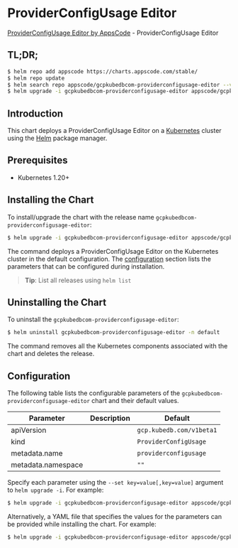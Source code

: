 # ProviderConfigUsage Editor

[ProviderConfigUsage Editor by AppsCode](https://appscode.com) - ProviderConfigUsage Editor

## TL;DR;

```bash
$ helm repo add appscode https://charts.appscode.com/stable/
$ helm repo update
$ helm search repo appscode/gcpkubedbcom-providerconfigusage-editor --version=v0.18.0
$ helm upgrade -i gcpkubedbcom-providerconfigusage-editor appscode/gcpkubedbcom-providerconfigusage-editor -n default --create-namespace --version=v0.18.0
```

## Introduction

This chart deploys a ProviderConfigUsage Editor on a [Kubernetes](http://kubernetes.io) cluster using the [Helm](https://helm.sh) package manager.

## Prerequisites

- Kubernetes 1.20+

## Installing the Chart

To install/upgrade the chart with the release name `gcpkubedbcom-providerconfigusage-editor`:

```bash
$ helm upgrade -i gcpkubedbcom-providerconfigusage-editor appscode/gcpkubedbcom-providerconfigusage-editor -n default --create-namespace --version=v0.18.0
```

The command deploys a ProviderConfigUsage Editor on the Kubernetes cluster in the default configuration. The [configuration](#configuration) section lists the parameters that can be configured during installation.

> **Tip**: List all releases using `helm list`

## Uninstalling the Chart

To uninstall the `gcpkubedbcom-providerconfigusage-editor`:

```bash
$ helm uninstall gcpkubedbcom-providerconfigusage-editor -n default
```

The command removes all the Kubernetes components associated with the chart and deletes the release.

## Configuration

The following table lists the configurable parameters of the `gcpkubedbcom-providerconfigusage-editor` chart and their default values.

|     Parameter      | Description |               Default               |
|--------------------|-------------|-------------------------------------|
| apiVersion         |             | <code>gcp.kubedb.com/v1beta1</code> |
| kind               |             | <code>ProviderConfigUsage</code>    |
| metadata.name      |             | <code>providerconfigusage</code>    |
| metadata.namespace |             | <code>""</code>                     |


Specify each parameter using the `--set key=value[,key=value]` argument to `helm upgrade -i`. For example:

```bash
$ helm upgrade -i gcpkubedbcom-providerconfigusage-editor appscode/gcpkubedbcom-providerconfigusage-editor -n default --create-namespace --version=v0.18.0 --set apiVersion=gcp.kubedb.com/v1beta1
```

Alternatively, a YAML file that specifies the values for the parameters can be provided while
installing the chart. For example:

```bash
$ helm upgrade -i gcpkubedbcom-providerconfigusage-editor appscode/gcpkubedbcom-providerconfigusage-editor -n default --create-namespace --version=v0.18.0 --values values.yaml
```
